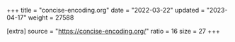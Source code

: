 +++
title = "concise-encoding.org"
date = "2022-03-22"
updated = "2023-04-17"
weight = 27588

[extra]
source = "https://concise-encoding.org/"
ratio = 16
size = 27
+++

